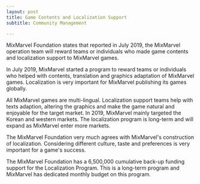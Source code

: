 ```yaml
---
layout: post
title: Game Contents and Localization Support
subtitle: Community Management

---
```


MixMarvel Foundation states that reported in July 2019, the MixMarvel operation team will reward teams or individuals who made game contents and localization support to MixMarvel games.

In July 2019, MixMarvel started a program to reward teams or individuals who helped with contents, translation and graphics adaptation of MixMarvel games. Localization is very important for MixMarvel publishing its games globally. 

All MixMarvel games are multi-lingual. Localization support teams help with texts adaption, altering the graphics and make the game natural and enjoyable for the target market. In 2019, MixMarvel mainly targeted the Korean and western markets. The localization program is long-term and will expand as MixMarvel enter more markets. 

The MixMarvel Foundation very much agrees with MixMarvel's construction of localization. Considering different culture, taste and preferences is very important for a game's success.

The MixMarvel Foundation has a 6,500,000 cumulative back-up funding support for the Localization Program. This is a long-term program and MixMarvel has dedicated monthly budget on this program. 

